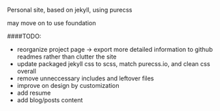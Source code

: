 Personal site, based on jekyll, using purecss

may move on to use foundation

####TODO:

- reorganize project page -> export more detailed information to github readmes rather than clutter the site
- update packaged jekyll css to scss, match purecss.io, and clean css overall
- remove unneccessary includes and leftover files
- improve on design by customization
- add resume
- add blog/posts content